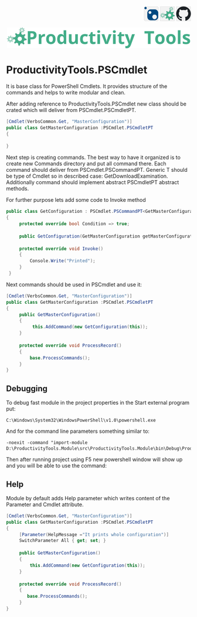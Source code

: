 <!--Category:C#,PowerShell--> 
 <p align="right">
    <a href="https://www.nuget.org/packages/ProductivityTools.PSCmdlet/"><img src="Images/Header/Nuget_border_40px.png" /></a>
    <a href="http://productivitytools.tech/pscmdlet/"><img src="Images/Header/ProductivityTools_green_40px_2.png" /><a> 
    <a href="https://www.github.com/pwujczyk/ProductivityTools.PSCmdlet"><img src="Images/Header/Github_border_40px.png" /></a>
</p>
<p align="center">
    <a href="http://http://productivitytools.tech/">
        <img src="Images/Header/LogoTitle_green_500px.png" />
    </a>
</p>

# ProductivityTools.PSCmdlet

It is base class for PowerShell Cmdlets. It provides structure of the commands and helps to write modular and clean.

After adding reference to ProductivityTools.PSCmdlet new class should be crated which will deliver from PSCmdlet.PSCmdletPT.

````c#
[Cmdlet(VerbsCommon.Get, "MasterConfiguration")]
public class GetMasterConfiguration :PSCmdlet.PSCmdletPT
{

}
````

Next step is creating commands. The best way to have it organized is to create new Commands directory and put all command there. Each command should deliver from PSCmdlet.PSCommandPT<T>. Generic T should be type of Cmdlet so in described case: GetDownloadExamination. Additionally command should implement abstract PSCmdletPT abstract methods.

For further purpose lets add some code to Invoke method

```c#
public class GetConfiguration : PSCmdlet.PSCommandPT<GetMasterConfiguration>
{
     protected override bool Condition => true;

     public GetConfiguration(GetMasterConfiguration getMasterConfiguration) : base(getMasterConfiguration) { }

     protected override void Invoke()
     {
         Console.Write("Printed");
     }
 }
 ```

 Next commands should be used in PSCmdlet and use it:

```c#
[Cmdlet(VerbsCommon.Get, "MasterConfiguration")]
public class GetMasterConfiguration :PSCmdlet.PSCmdletPT
{
     public GetMasterConfiguration()
     {
          this.AddCommand(new GetConfiguration(this));
     }

     protected override void ProcessRecord()
     {
         base.ProcessCommands();
     }
}

```

## Debugging

To debug fast module in the project properties in the Start external program put:

```
C:\Windows\System32\WindowsPowerShell\v1.0\powershell.exe
```

And for the command line parameters something similar to:

```
-noexit -command "import-module D:\ProductivityTools.Module\src\ProductivityTools.Module\bin\Debug\ProductivityTools.Module.dll"
```

Then after running project using F5 new powershell window will show up and you will be able to use the command:


## Help
Module by default adds Help parameter which writes content of the Parameter and Cmdlet attribute.

```c#
[Cmdlet(VerbsCommon.Get, "MasterConfiguration")]
public class GetMasterConfiguration :PSCmdlet.PSCmdletPT
{
     [Parameter(HelpMessage ="It prints whole configuration")]
     SwitchParameter All { get; set; }

     public GetMasterConfiguration()
     {
         this.AddCommand(new GetConfiguration(this));
     }

     protected override void ProcessRecord()
     {
        base.ProcessCommands();
     }
}
```
